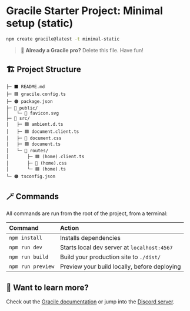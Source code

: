 # Gracile Starter Project: Minimal setup (static)

```sh
npm create gracile@latest -t minimal-static
```

> 🧚 **Already a Gracile pro?** Delete this file. Have fun!

## 🏗️ Project Structure

```text
├─ ⬛️ README.md
├─ 🟦 gracile.config.ts
├─ 🟠 package.json
├─ 📂 public/
│   └─ 🔶 favicon.svg
├─ 📂 src/
│   ├─ 🟦 ambient.d.ts
│   ├─ 🟦 document.client.ts
│   ├─ 🔷 document.css
│   ├─ 🟦 document.ts
│   └─ 📂 routes/
│       ├─ 🟦 (home).client.ts
│       ├─ 🔷 (home).css
│       └─ 🟦 (home).ts
└─ 🟠 tsconfig.json
```

## 🪄 Commands

All commands are run from the root of the project, from a terminal:

| Command                   | Action                                           |
| :------------------------ | :----------------------------------------------- |
| `npm install`             | Installs dependencies                            |
| `npm run dev`             | Starts local dev server at `localhost:4567`      |
| `npm run build`           | Build your production site to `./dist/`          |
| `npm run preview`         | Preview your build locally, before deploying     |

## 🧠 Want to learn more?

Check out the [Gracile documentation](https://gracile.js.org) or jump into the [Discord server](https://gracile.js.org/chat/).
